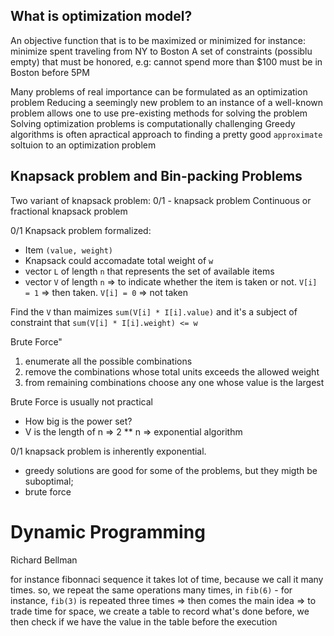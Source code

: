 ## What is optimization model?

An objective function that is to be maximized or minimized
    for instance: minimize spent traveling from NY to Boston
A set of constraints (possiblu empty) that must be honored, e.g:
    cannot spend more than $100
    must be in Boston before 5PM

Many problems of real importance can be formulated as an optimization problem
Reducing a seemingly new problem to an instance of a well-known problem allows one to use pre-existing methods for solving the problem
Solving optimization problems is computationally challenging
Greedy algorithms is often apractical approach to finding a pretty good `approximate` soltuion to an optimization problem

## Knapsack problem and Bin-packing Problems

Two variant of knapsack problem:
    0/1 - knapsack problem
    Continuous or fractional knapsack problem

0/1 Knapsack problem formalized:
- Item `(value, weight)`
- Knapsack could accomadate total weight of `w`
- vector `L` of length `n` that represents the set of available items
- vector `V` of length `n` => to indicate whether the item is taken or not. `V[i] = 1` => then taken. `V[i] = 0` => not taken

Find the `V` than maimizes `sum(V[i] * I[i].value)` and it's a subject of constraint that `sum(V[i] * I[i].weight) <= w`

Brute Force"
1. enumerate all the possible combinations
2. remove the combinations whose total units exceeds the allowed weight
3. from remaining combinations choose any one whose value is the largest

Brute Force is usually not practical
- How big is the power set?
- V is the length of n => 2 ** n => exponential algorithm

0/1 knapsack problem is inherently exponential.
 - greedy solutions are good for some of the problems, but they migth be suboptimal;
 - brute force


 # Dynamic Programming

 Richard Bellman

 for instance fibonnaci sequence it takes lot of time, because we call it many times.
 so, we repeat the same operations many times, in `fib(6)` - for instance, `fib(3)` is repeated three times => then comes the main idea => to trade time for space, we create a table to record what's done before, we then check if we have the value in the table before the execution